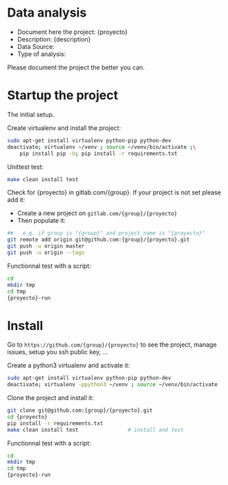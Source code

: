 # Data analysis
- Document here the project: {proyecto}
- Description: {description}
- Data Source:
- Type of analysis:

Please document the project the better you can.

# Startup the project

The initial setup.

Create virtualenv and install the project:
```bash
sudo apt-get install virtualenv python-pip python-dev
deactivate; virtualenv ~/venv ; source ~/venv/bin/activate ;\
    pip install pip -U; pip install -r requirements.txt
```

Unittest test:
```bash
make clean install test
```

Check for {proyecto} in gitlab.com/{group}.
If your project is not set please add it:

- Create a new project on `gitlab.com/{group}/{proyecto}`
- Then populate it:

```bash
##   e.g. if group is "{group}" and project_name is "{proyecto}"
git remote add origin git@github.com:{group}/{proyecto}.git
git push -u origin master
git push -u origin --tags
```

Functionnal test with a script:

```bash
cd
mkdir tmp
cd tmp
{proyecto}-run
```

# Install

Go to `https://github.com/{group}/{proyecto}` to see the project, manage issues,
setup you ssh public key, ...

Create a python3 virtualenv and activate it:

```bash
sudo apt-get install virtualenv python-pip python-dev
deactivate; virtualenv -ppython3 ~/venv ; source ~/venv/bin/activate
```

Clone the project and install it:

```bash
git clone git@github.com:{group}/{proyecto}.git
cd {proyecto}
pip install -r requirements.txt
make clean install test                # install and test
```
Functionnal test with a script:

```bash
cd
mkdir tmp
cd tmp
{proyecto}-run
```

